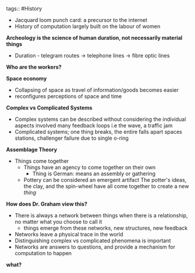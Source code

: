 tags:: #History 

- Jacquard loom punch card: a precursor to the internet
- History of computation largely built on the labour of women

**Archeology is the science of human duration, not necessarily material things**

- Duration - telegram routes -> telephone lines -> fibre optic lines 

**Who are the workers?**

**Space economy**

- Collapsing of space as travel of information/goods becomes easier
- reconfigures perceptions of space and time

**Complex vs Complicated Systems**

- Complex systems can be described without considering the individual aspects involved
	many feedback loops
	i.e the wave, a traffic jam
- Complicated systems; one thing breaks, the entire falls apart
	spaces stations, challenger failure due to single o-ring

**Assemblage Theory**

- Things come together
	- Things have an agency to come together on their own
		- Thing is German: means an assembly or gathering
	- Pottery can be considered an emergent artifact
		The potter's ideas, the clay, and the spin-wheel have all come together to create a new *thing*

**How does Dr. Graham view this?**

- There is always a network between things when there is a relationship, no matter what you choose to call it
	- things emerge from these networks, new structures, new feedback 
- Networks leave a physical trace in the world
- Distinguishing complex vs complicated phenomena is important 
- Networks are answers to questions, and provide a mechanism for computation to happen

**what?**
